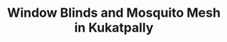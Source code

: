 ---
title: "Window Blinds and Mosquito Mesh in Kukatpally"
url: /kukatpally-hyderabad-telangana/window-blinds-and-mosquito-mesh-in-kukatpally/
shop: window blind
---